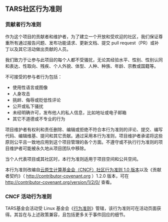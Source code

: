 TARS社区行为准则
---------------------------------------------

### 贡献者行为准则

作为这个项目的贡献者和维护者，为了建立一个开放和受欢迎的社区，我们保证尊重所有通过报告问题、发布功能请求、更新文档、提交 pull request（PR）或补丁以及其它活动做出贡献的人员。

我们致力于让参与此项目的每个人都不受骚扰，无论其经验水平、性别、性别认同和表达、性取向、残疾、个人外貌、体型、人种、种族、年龄、宗教或国籍等。

不可接受的参与者行为包括：

-	使用性语言或图像
-	人身攻击
-	挑衅、侮辱或贬低性评论
-	公开或私下骚扰
-	未经明确许可，发布他人的私人信息，比如地址或电子邮箱
-	其它不道德或不专业的行为

项目维护者有权利和责任删除、编辑或拒绝不符合本行为准则的评论、提交、编写代码、编辑维基、提问和其它贡献。通过采用本行为准则，项目维护者承诺将这些原则公平且一致地应用到这个项目管理的各个方面。不遵守或不执行行为准则的项目维护者可能被永久地从项目团队中移除。

当个人代表项目或其社区时，本行为准则适用于项目空间和公共空间。

本行为准则改编自[云原生计算基金会（CNCF）社区行为准则 1.0 版本](https://github.com/cncf/foundation/edit/master/code-of-conduct-languages/zh.md)以及《贡献者契约》（ http://contributor-covenant.org ）1.2.0 版本，可在 http://contributor-covenant.org/version/1/2/0/ 查看。

### CNCF 活动行为准则

TARS基金会活动受 Linux 基金会《[行为准则](https://events.linuxfoundation.org/code-of-conduct/)》管辖，该行为准则可在活动页面获得。其旨在与上述政策兼容，且包括更多关于事件回应的细节。
